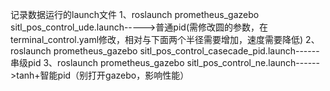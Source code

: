 记录数据运行的launch文件
1、roslaunch prometheus_gazebo sitl_pos_control_ude.launch----->普通pid(需修改圆的参数，在terminal_control.yaml修改，相对与下面两个半径需要增加，速度需要降低)
2、roslaunch prometheus_gazebo sitl_pos_control_casecade_pid.launch------串级pid
3、roslaunch prometheus_gazebo sitl_pos_control_ne.launch------>tanh+智能pid（别打开gazebo，影响性能）
